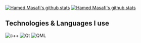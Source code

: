 [![Hamed Masafi's github stats](https://github-readme-stats.vercel.app/api?username=hamedmasafi)](https://github.com/anuraghazra/github-readme-stats)
[![Hamed Masafi's github stats](https://github-readme-stats.vercel.app/api/top-langs?username=hamedmasafi)](https://github.com/anuraghazra/github-readme-stats)

## Technologies & Languages I use

![c++](https://img.shields.io/badge/-C++-00599C?style=for-the-badge&logo=c%2B%2B&logoColor=white)
![Qt](https://img.shields.io/badge/-Qt-3FC74F?style=for-the-badge&logo=Qt&logoColor=white)
![QML](https://img.shields.io/badge/-QML-3FC74F?style=for-the-badge&logo=Qt&logoColor=white)
